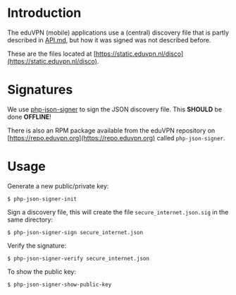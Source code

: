 # Introduction

The eduVPN (mobile) applications use a (central) discovery file that is 
partly described in [API.md](../API.md), but how it was signed was not described
before.

These are the files located at 
[https://static.eduvpn.nl/disco](https://static.eduvpn.nl/disco).

# Signatures

We use [php-json-signer](https://github.com/fkooman/php-json-signer) to sign
the JSON discovery file. This **SHOULD** be done **OFFLINE**! 

There is also an RPM package available from the eduVPN repository on 
[https://repo.eduvpn.org](https://repo.eduvpn.org) called `php-json-signer`.

# Usage

Generate a new public/private key:

    $ php-json-signer-init

Sign a discovery file, this will create the file `secure_internet.json.sig` in
the same directory:

    $ php-json-signer-sign secure_internet.json

Verify the signature:

    $ php-json-signer-verify secure_internet.json

To show the public key:

    $ php-json-signer-show-public-key
